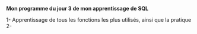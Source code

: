 **Mon programme du jour 3 de mon apprentissage de SQL**

1- Apprentissage de tous les fonctions les plus utilisés, ainsi que la pratique
2- 




